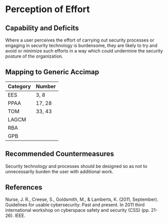 # Perception of Effort

## Capability and Deficits
Where a user perceives the effort of carrying out security processes or engaging in security technology is burdensome, they are likely to try and avoid or minimize such efforts 
in a way which could undermine the security posture of the organization.

## Mapping to Generic Accimap
|Category | Number |
| --- | --- |
|EES     |  3, 8    |
|PPAA  | 17, 28|
|TOM   | 33, 43|
|LAGCM ||
|RBA   ||
|GPB   ||

## Recommended Countermeasures
Security technology and processes should be designed so as not to unnecessarily burden the user with additional work.


## References
Nurse, J. R., Creese, S., Goldsmith, M., & Lamberts, K. (2011, September). Guidelines for usable cybersecurity: Past and present. In 2011 third international workshop on cyberspace safety and security (CSS) (pp. 21-26). IEEE.
